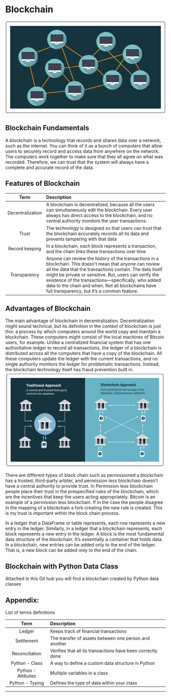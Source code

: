 # Blockchain

!["blockchain"](https://github.com/NikivanDyck/Blockchain_with_Python/blob/main/Blockchain.png)


## Blockchain Fundamentals
A blockchain is a technology that records and shares data over a network, such as the internet. You can think of it as a bunch of computers that allow users to securely record and access data from anywhere on the network. The computers work together to make sure that they all agree on what was recorded. Therefore, we can trust that the system will always have a complete and accurate record of the data.


## Features of Blockchain  

| Term | Description |
| :---: | :----------- |
|Decentralization|A blockchain is decentralized, because all the users can simultaneously edit the blockchain. Every user always has direct access to the blockchain, and no central authority monitors the user transactions.|  
|Trust| The technology is designed so that users can trust that the blockchain accurately records all its data and prevents tampering with that data|
|Record keeping|In a blockchain, each block represents a transaction, and the chain links these transactions over time|
|Transparency| Anyone can review the history of the transactions in a blockchain. This doesn’t mean that anyone can review all the data that the transactions contain. The data itself might be private or sensitive. But, users can verify the existence of the transactions—specifically, who added data to the chain and when. Not all blockchains have full transparency, but it’s a common feature.|

## Advantages of Blockchain

The main advantage of blockchain in decentralization.  Decentralization might sound technical, but its definition in the context of blockchain is just this: a process by which computers around the world copy and maintain a blockchain. These computers might consist of the local machines of Bitcoin users, for example. Unlike a centralized financial system that has one authoritative ledger to record all transactions, the ledger of a blockchain is distributed across all the computers that have a copy of the blockchain. All these computers update the ledger with the current transactions, and no single authority monitors the ledger for problematic transactions. Instead, the blockchain technology itself has fraud prevention built in.
!["decentralization"](https://github.com/NikivanDyck/Blockchain_with_Python/blob/main/Blockchain_approch.png)

There are different types of black chain such as  permissioned  a blockchain has a trusted, third-party arbiter, and permission less blockchain doesn’t have a central authority to provide trust. In Permission less blockchain people place their trust in the prespecified rules of the blockchain, which are the incentives that keep the users acting appropriately. Bitcoin is an example of a permission less blockchain.  If in the case the people disagree in the mapping of a blockchain a fork creating the new rule is created. This is my trust is important within the block chain process.    

In a ledger that a DataFrame or table represents, each row represents a new entry in the ledger. Similarly, in a ledger that a blockchain represents, each block represents a new entry in the ledger. A block is the most fundamental data structure of the blockchain. It’s essentially a container that holds data. In a blockchain, new entries can be added only to the end of the ledger. That is, a new block can be added only to the end of the chain.

## Blockchain with Python Data Class 
Attached in this Git hub you will find a blockchain created by Python data classes


## Appendix:  
List of terms definitions

| Term | Description |
| :---: | :----------- |
|Ledger|Keeps track of financial transactions|  
|Settlement| The transfer of assets between one person and another|
|Reconciliation|Verifies that all its transactions have been correctly done|
|Python - Class | A way to define a custom data structure in Python |
|Python - Attibutes | Multiple variables in a class | 
|Python - Typing| Defines the type of data within your class | 

---
